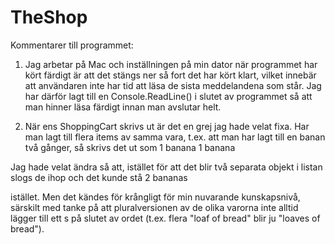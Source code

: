# TheShop

Kommentarer till programmet:

1. Jag arbetar på Mac och inställningen på min dator när programmet har kört färdigt är att det stängs ner så fort det har kört klart, vilket innebär att användaren inte har tid att läsa de sista meddelandena som står. Jag har därför lagt till en Console.ReadLine() i slutet av programmet så att man hinner läsa färdigt innan man avslutar helt.

2. När ens ShoppingCart skrivs ut är det en grej jag hade velat fixa. Har man lagt till flera items av samma vara, t.ex. att man har lagt till en banan två gånger, så skrivs det ut som
1 banana
1 banana

Jag hade velat ändra så att, istället för att det blir två separata objekt i listan slogs de ihop och det kunde stå
2 bananas

istället. Men det kändes för krångligt för min nuvarande kunskapsnivå, särskilt med tanke på att pluralversionen av de olika varorna inte alltid lägger till ett s på slutet av ordet (t.ex. flera "loaf of bread" blir ju "loaves of bread").